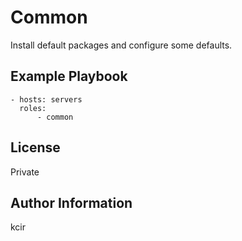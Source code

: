 Common
=========

Install default packages and configure some defaults.

Example Playbook
----------------

```
- hosts: servers
  roles:
      - common
```

License
-------

Private

Author Information
------------------

kcir
